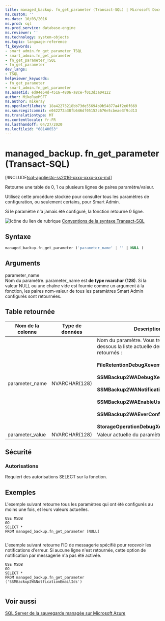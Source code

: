 ```yaml
---
title: managed_backup. fn_get_parameter (Transact-SQL) | Microsoft Docs
ms.custom: ''
ms.date: 10/03/2016
ms.prod: sql
ms.prod_service: database-engine
ms.reviewer: ''
ms.technology: system-objects
ms.topic: language-reference
f1_keywords:
- smart_admin.fn_get_parameter_TSQL
- smart_admin.fn_get_parameter
- fn_get_parameter_TSQL
- fn_get_parameter
dev_langs:
- TSQL
helpviewer_keywords:
- fn_get_parameter
- smart_admin.fn_get_parameter
ms.assetid: ed94e54d-4516-4806-a8ce-f013d3a04122
author: MikeRayMSFT
ms.author: mikeray
ms.openlocfilehash: 18a42273218bb73de55694b9b54877a4f2e0f669
ms.sourcegitcommit: e042272a38fb646df05152c676e5cbeae3f9cd13
ms.translationtype: MT
ms.contentlocale: fr-FR
ms.lasthandoff: 04/27/2020
ms.locfileid: "68140653"
---
```

# <a name="managed_backupfn_get_parameter-transact-sql"></a>managed_backup. fn_get_parameter (Transact-SQL)
[!INCLUDE[tsql-appliesto-ss2016-xxxx-xxxx-xxx-md](../../includes/tsql-appliesto-ss2016-xxxx-xxxx-xxx-md.md)]

  Retourne une table de 0, 1 ou plusieurs lignes de paires paramètre/valeur.  
  
 Utilisez cette procédure stockée pour consulter tous les paramètres de configuration, ou seulement certains, pour Smart Admin.  
  
 Si le paramètre n'a jamais été configuré, la fonction retourne 0 ligne.  
  
 ![Icône du lien de rubrique](../../database-engine/configure-windows/media/topic-link.gif "Icône du lien de rubrique") [Conventions de la syntaxe Transact-SQL](../../t-sql/language-elements/transact-sql-syntax-conventions-transact-sql.md)  
  
## <a name="syntax"></a>Syntaxe  
  
```sql  
managed_backup.fn_get_parameter ('parameter_name' | '' | NULL )  
```  
  
##  <a name="arguments"></a><a name="Arguments"></a>Arguments  
 parameter_name  
 Nom du paramètre. parameter_name est **de type nvarchar (128)**. Si la valeur NULL ou une chaîne vide est fournie comme un argument à la fonction, les paires nom-valeur de tous les paramètres Smart Admin configurés sont retournées.  
  
## <a name="table-returned"></a>Table retournée  
  
|Nom de la colonne|Type de données|Description|  
|-----------------|---------------|-----------------|  
|parameter_name|NVARCHAR(128)|Nom du paramètre. Vous trouverez ci-dessous la liste actuelle des paramètres retournés :<br/><br/>**FileRetentionDebugXevent**<br/><br/>**SSMBackup2WADebugXevent**<br/><br/>**SSMBackup2WANotificationEmailIds**<br/><br/>**SSMBackup2WAEnableUserDefinedPolicy**<br/><br/>**SSMBackup2WAEverConfigured**<br/><br/>**StorageOperationDebugXevent**|  
|parameter_value|NVARCHAR(128)|Valeur actuelle du paramètre.|  
  
## <a name="security"></a>Sécurité  
  
### <a name="permissions"></a>Autorisations  
 Requiert des autorisations SELECT sur la fonction.  
  
## <a name="examples"></a>Exemples  
 L'exemple suivant retourne tous les paramètres qui ont été configurés au moins une fois, et leurs valeurs actuelles.  
  
```  
USE MSDB  
GO  
SELECT *   
FROM managed_backup.fn_get_parameter (NULL)  
  
```  
  
 L'exemple suivant retourne l'ID de messagerie spécifié pour recevoir les notifications d'erreur. Si aucune ligne n'est retournée, cette option de notification par messagerie n'a pas été activée.  
  
```  
USE MSDB  
GO  
SELECT *  
FROM managed_backup.fn_get_parameter ('SSMBackup2WANotficationEmailIds')  
  
```  
  
## <a name="see-also"></a>Voir aussi  
 [SQL Server de la sauvegarde managée sur Microsoft Azure](../../relational-databases/backup-restore/sql-server-managed-backup-to-microsoft-azure.md)  
  
  
